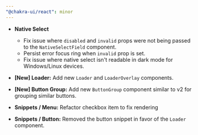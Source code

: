 ```yaml
---
"@chakra-ui/react": minor
---
```


- **Native Select**

  - Fix issue where `disabled` and `invalid` props were not being passed to the
    `NativeSelectField` component.
  - Persist error focus ring when `invalid` prop is set.
  - Fix issue where native select isn't readable in dark mode for Windows/Linux
    devices.

- **[New] Loader:** Add new `Loader` and `LoaderOverlay` components.

- **[New] Button Group:** Add new `ButtonGroup` component similar to v2 for
  grouping similar buttons.

- **Snippets / Menu:** Refactor checkbox item to fix rendering

- **Snippets / Button:** Removed the button snippet in favor of the `Loader`
  component.
